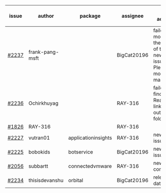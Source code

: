 | issue | author | package | assignee | bot advice | created date of issue | target release date | date from target |
| ------ | ------ | ------ | ------ | ------ | ------ | ------ | :-----: |
| [#2237](https://github.com/Azure/sdk-release-request/issues/2237) | frank-pang-msft |   | BigCat20196 | failed to modify the body of the new issue. Please modify manually | 11-19 | 12-02 |   |
| [#2236](https://github.com/Azure/sdk-release-request/issues/2236) | Ochirkhuyag |   | RAY-316 | failed to find Readme link and output folder!  <br> | 11-19 | 12-10 |   |
| [#1826](https://github.com/Azure/sdk-release-request/issues/1826) | RAY-316 |   | RAY-316 |   | 08-03 | 10-29 |   |
| [#2227](https://github.com/Azure/sdk-release-request/issues/2227) | vutran01 | applicationinsights | RAY-316 | new issue ! <br> | 11-17 | 12-01 |   |
| [#2225](https://github.com/Azure/sdk-release-request/issues/2225) | bobokids | botservice | BigCat20196 | new issue ! <br> | 11-17 | 11-24 |   |
| [#2056](https://github.com/Azure/sdk-release-request/issues/2056) | subbartt | connectedvmware | RAY-316 | new comment.  <br> | 10-02 | 11-05 |   |
| [#2234](https://github.com/Azure/sdk-release-request/issues/2234) | thisisdevanshu | orbital | BigCat20196 |   release date < 2 ! <br> | 11-18 | 11-22 | 2 |
